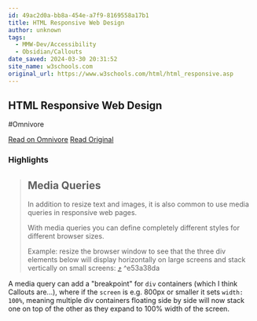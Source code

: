 ```yaml
---
id: 49ac2d0a-bb8a-454e-a7f9-8169558a17b1
title: HTML Responsive Web Design
author: unknown
tags:
  - MMW-Dev/Accessibility
  - Obsidian/Callouts
date_saved: 2024-03-30 20:31:52
site_name: w3schools.com
original_url: https://www.w3schools.com/html/html_responsive.asp
---
```


## HTML Responsive Web Design
#Omnivore

[Read on Omnivore](https://omnivore.app/me/html-responsive-web-design-18e8e459fc7)
[Read Original](https://www.w3schools.com/html/html_responsive.asp)

### Highlights

> ## Media Queries
> 
> In addition to resize text and images, it is also common to use media queries in responsive web pages.
> 
> With media queries you can define completely different styles for different browser sizes.
> 
> Example: resize the browser window to see that the three div elements below will display horizontally on large screens and stack vertically on small screens: [⤴️](https://omnivore.app/me/html-responsive-web-design-18e8e459fc7#e53a38da-5786-4cdc-bfd3-d0d320cb329f)  ^e53a38da

A media query can add a "breakpoint" for `div` containers (which I think Callouts are...), where if the `screen` is e.g. 800px or smaller it sets `width: 100%`, meaning multiple div containers floating side by side will now stack one on top of the other as they expand to 100% width of the screen.

